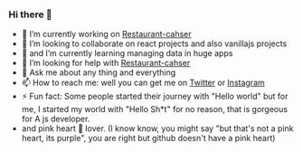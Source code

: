 ### Hi there 👋

<!--
**khaledYS/khaledYS** is a ✨ _special_ ✨ repository because its `README.md` (this file) appears on your GitHub profile.

Here are some ideas to get you started:

- 😄 Pronouns: ...
-->

- 🔭 I’m currently working on [Restaurant-cahser](https://github.com/khaledYS/restaurant-casher.git)
- 👯 I’m looking to collaborate on react projects and also vanillajs projects 
- 🌱 and I’m currently learning managing data in huge apps
- 🤔 I’m looking for help with [Restaurant-cahser](https://github.com/khaledYS/restaurant-casher.git)
- 💬 Ask me about any thing and everything
- 📫 How to reach me: well you can get me on [Twitter](https://twitter.com/notin481) or [Instagram](https://instagram.com/notin482)
- ⚡ Fun fact: Some people started their journey with "Hello world" but for me, I started my world with "Hello Sh*t" for no reason, that is gorgeous for A js developer.
- and pink heart 💜 lover. (I know know, you might say "but that's not a pink heart, its purple", you are right but github doesn't have a pink heart)
